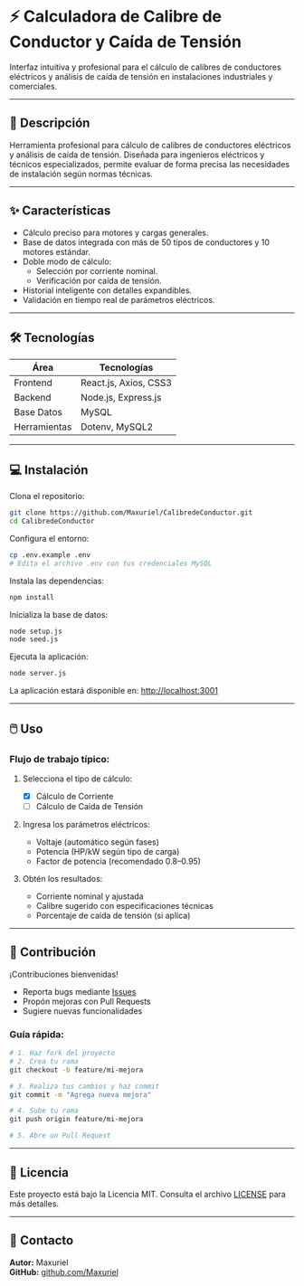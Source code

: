 # ⚡ Calculadora de Calibre de Conductor y Caída de Tensión

Interfaz intuitiva y profesional para el cálculo de calibres de conductores eléctricos y análisis de caída de tensión en instalaciones industriales y comerciales.

---

## 📝 Descripción

Herramienta profesional para cálculo de calibres de conductores eléctricos y análisis de caída de tensión. Diseñada para ingenieros eléctricos y técnicos especializados, permite evaluar de forma precisa las necesidades de instalación según normas técnicas.

---

## ✨ Características

- Cálculo preciso para motores y cargas generales.
- Base de datos integrada con más de 50 tipos de conductores y 10 motores estándar.
- Doble modo de cálculo:
  - Selección por corriente nominal.
  - Verificación por caída de tensión.
- Historial inteligente con detalles expandibles.
- Validación en tiempo real de parámetros eléctricos.

---

## 🛠️ Tecnologías

| Área       | Tecnologías                        |
|------------|------------------------------------|
| Frontend   | React.js, Axios, CSS3              |
| Backend    | Node.js, Express.js                |
| Base Datos | MySQL                              |
| Herramientas | Dotenv, MySQL2                    |

---

## 💻 Instalación

Clona el repositorio:

```bash
git clone https://github.com/Maxuriel/CalibredeConductor.git
cd CalibredeConductor
```

Configura el entorno:

```bash
cp .env.example .env
# Edita el archivo .env con tus credenciales MySQL
```

Instala las dependencias:

```bash
npm install
```

Inicializa la base de datos:

```bash
node setup.js
node seed.js
```

Ejecuta la aplicación:

```bash
node server.js
```

La aplicación estará disponible en: [http://localhost:3001](http://localhost:3001)

---

## 🖱️ Uso

### Flujo de trabajo típico:

1. Selecciona el tipo de cálculo:
   - [x] Cálculo de Corriente
   - [ ] Cálculo de Caída de Tensión

2. Ingresa los parámetros eléctricos:
   - Voltaje (automático según fases)
   - Potencia (HP/kW según tipo de carga)
   - Factor de potencia (recomendado 0.8–0.95)

3. Obtén los resultados:
   - Corriente nominal y ajustada
   - Calibre sugerido con especificaciones técnicas
   - Porcentaje de caída de tensión (si aplica)

---


## 🤝 Contribución

¡Contribuciones bienvenidas!

- Reporta bugs mediante [Issues](https://github.com/Maxuriel/CalibredeConductor/issues)
- Propón mejoras con Pull Requests
- Sugiere nuevas funcionalidades

### Guía rápida:

```bash
# 1. Haz fork del proyecto
# 2. Crea tu rama
git checkout -b feature/mi-mejora

# 3. Realiza tus cambios y haz commit
git commit -m "Agrega nueva mejora"

# 4. Sube tu rama
git push origin feature/mi-mejora

# 5. Abre un Pull Request
```

---

## 📜 Licencia

Este proyecto está bajo la Licencia MIT. Consulta el archivo [LICENSE](./LICENSE) para más detalles.

---

## 📧 Contacto

**Autor:** Maxuriel  
**GitHub:** [github.com/Maxuriel](https://github.com/Maxuriel)  
```
